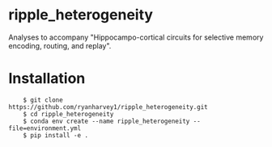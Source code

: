 # ripple_heterogeneity

Analyses to accompany "Hippocampo-cortical circuits for selective memory encoding, routing, and replay".


Installation
============

```
    $ git clone https://github.com/ryanharvey1/ripple_heterogeneity.git
    $ cd ripple_heterogeneity
    $ conda env create --name ripple_heterogeneity --file=environment.yml
    $ pip install -e .
```
